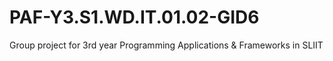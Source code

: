 # PAF-Y3.S1.WD.IT.01.02-GID6
Group project for 3rd year Programming Applications &amp; Frameworks in SLIIT
